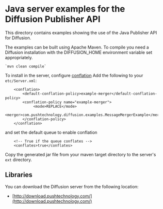 # Java server examples for the Diffusion Publisher API

This directory contains examples showing the use of the Java Publisher API for Diffusion.

The examples can be built using Apache Maven. To compile you need a Diffusion installation with
    the DIFFUSION_HOME environment variable set appropriately.

    `mvn clean compile`
    
To install in the server, configure [conflation](http://docs.pushtechnology.com/docs/latest/manual/html/administratorguide/configuration/Server.html#reference_server__section_conflation)
Add the following to your `etc/Server.xml`:
```
    <conflation>
        <default-conflation-policy>example-merger</default-conflation-policy>
        <conflation-policy name="example-merger">
             <mode>REPLACE</mode>
             <merger>com.pushtechnology.diffusion.examples.MessageMergerExample</merger>
        </conflation-policy>
    </conflation>
```
and set the default queue to enable conflation 
```
    <!-- True if the queue conflates -->
    <conflates>true</conflates>
```
Copy the generated jar file from your maven target directory to the server's `ext` directory.

## Libraries

You can download the Diffusion server from the following location:

*   [http://download.pushtechnology.com/](http://download.pushtechnology.com/)


